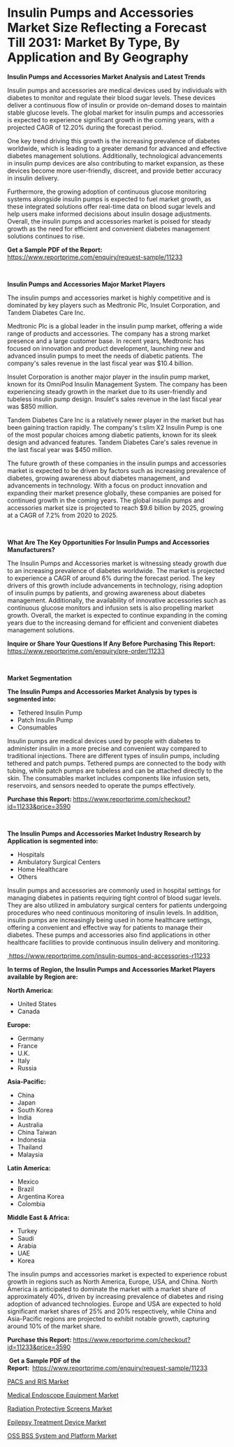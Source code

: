 <p><h1>Insulin Pumps and Accessories Market Size Reflecting a Forecast Till 2031: Market By Type, By Application and By Geography</h1></p><p><strong>Insulin Pumps and Accessories Market Analysis and Latest Trends</strong></p>
<p><p>Insulin pumps and accessories are medical devices used by individuals with diabetes to monitor and regulate their blood sugar levels. These devices deliver a continuous flow of insulin or provide on-demand doses to maintain stable glucose levels. The global market for insulin pumps and accessories is expected to experience significant growth in the coming years, with a projected CAGR of 12.20% during the forecast period. </p><p>One key trend driving this growth is the increasing prevalence of diabetes worldwide, which is leading to a greater demand for advanced and effective diabetes management solutions. Additionally, technological advancements in insulin pump devices are also contributing to market expansion, as these devices become more user-friendly, discreet, and provide better accuracy in insulin delivery. </p><p>Furthermore, the growing adoption of continuous glucose monitoring systems alongside insulin pumps is expected to fuel market growth, as these integrated solutions offer real-time data on blood sugar levels and help users make informed decisions about insulin dosage adjustments. Overall, the insulin pumps and accessories market is poised for steady growth as the need for efficient and convenient diabetes management solutions continues to rise.</p></p>
<p><strong>Get a Sample PDF of the Report:&nbsp;</strong> <a href="https://www.reportprime.com/enquiry/request-sample/11233">https://www.reportprime.com/enquiry/request-sample/11233</a></p>
<p>&nbsp;</p>
<p><strong>Insulin Pumps and Accessories Major Market Players</strong></p>
<p><p>The insulin pumps and accessories market is highly competitive and is dominated by key players such as Medtronic Plc, Insulet Corporation, and Tandem Diabetes Care Inc. </p><p>Medtronic Plc is a global leader in the insulin pump market, offering a wide range of products and accessories. The company has a strong market presence and a large customer base. In recent years, Medtronic has focused on innovation and product development, launching new and advanced insulin pumps to meet the needs of diabetic patients. The company's sales revenue in the last fiscal year was $10.4 billion.</p><p>Insulet Corporation is another major player in the insulin pump market, known for its OmniPod Insulin Management System. The company has been experiencing steady growth in the market due to its user-friendly and tubeless insulin pump design. Insulet's sales revenue in the last fiscal year was $850 million.</p><p>Tandem Diabetes Care Inc is a relatively newer player in the market but has been gaining traction rapidly. The company's t:slim X2 Insulin Pump is one of the most popular choices among diabetic patients, known for its sleek design and advanced features. Tandem Diabetes Care's sales revenue in the last fiscal year was $450 million.</p><p>The future growth of these companies in the insulin pumps and accessories market is expected to be driven by factors such as increasing prevalence of diabetes, growing awareness about diabetes management, and advancements in technology. With a focus on product innovation and expanding their market presence globally, these companies are poised for continued growth in the coming years. The global insulin pumps and accessories market size is projected to reach $9.6 billion by 2025, growing at a CAGR of 7.2% from 2020 to 2025.</p></p>
<p>&nbsp;</p>
<p><strong>What Are The Key Opportunities For Insulin Pumps and Accessories Manufacturers?</strong></p>
<p><p>The Insulin Pumps and Accessories market is witnessing steady growth due to an increasing prevalence of diabetes worldwide. The market is projected to experience a CAGR of around 6% during the forecast period. The key drivers of this growth include advancements in technology, rising adoption of insulin pumps by patients, and growing awareness about diabetes management. Additionally, the availability of innovative accessories such as continuous glucose monitors and infusion sets is also propelling market growth. Overall, the market is expected to continue expanding in the coming years due to the increasing demand for efficient and convenient diabetes management solutions.</p></p>
<p><strong>Inquire or Share Your Questions If Any Before Purchasing This Report:</strong> <a href="https://www.reportprime.com/enquiry/pre-order/11233">https://www.reportprime.com/enquiry/pre-order/11233</a></p>
<p>&nbsp;</p>
<p><strong>Market Segmentation</strong></p>
<p><strong>The Insulin Pumps and Accessories Market Analysis by types is segmented into:</strong></p>
<p><ul><li>Tethered Insulin Pump</li><li>Patch Insulin Pump</li><li>Consumables</li></ul></p>
<p><p>Insulin pumps are medical devices used by people with diabetes to administer insulin in a more precise and convenient way compared to traditional injections. There are different types of insulin pumps, including tethered and patch pumps. Tethered pumps are connected to the body with tubing, while patch pumps are tubeless and can be attached directly to the skin. The consumables market includes components like infusion sets, reservoirs, and sensors needed to operate the pumps effectively.</p></p>
<p><strong>Purchase this Report:&nbsp;</strong><a href="https://www.reportprime.com/checkout?id=11233&price=3590">https://www.reportprime.com/checkout?id=11233&price=3590</a></p>
<p>&nbsp;</p>
<p><strong>The Insulin Pumps and Accessories Market Industry Research by Application is segmented into:</strong></p>
<p><ul><li>Hospitals</li><li>Ambulatory Surgical Centers</li><li>Home Healthcare</li><li>Others</li></ul></p>
<p><p>Insulin pumps and accessories are commonly used in hospital settings for managing diabetes in patients requiring tight control of blood sugar levels. They are also utilized in ambulatory surgical centers for patients undergoing procedures who need continuous monitoring of insulin levels. In addition, insulin pumps are increasingly being used in home healthcare settings, offering a convenient and effective way for patients to manage their diabetes. These pumps and accessories also find applications in other healthcare facilities to provide continuous insulin delivery and monitoring.</p></p>
<p><a href="https://www.reportprime.com/insulin-pumps-and-accessories-r11233">&nbsp;https://www.reportprime.com/insulin-pumps-and-accessories-r11233</a></p>
<p><strong>In terms of Region, the Insulin Pumps and Accessories Market Players available by Region are:</strong></p>
<p>
    <p> <strong> North America: </strong>
        <ul>
            <li>United States</li>
            <li>Canada</li>
        </ul>
        </p> 
    <p> <strong> Europe: </strong>
        <ul>
            <li>Germany</li>
            <li>France</li>
            <li>U.K.</li>
            <li>Italy</li>
            <li>Russia</li>
        </ul>
        </p> 
    <p> <strong> Asia-Pacific: </strong>
        <ul>
            <li>China</li>
            <li>Japan</li>
            <li>South Korea</li>
            <li>India</li>
            <li>Australia</li>
            <li>China Taiwan</li>
            <li>Indonesia</li>
            <li>Thailand</li>
            <li>Malaysia</li>
        </ul>
        </p> 
    <p> <strong> Latin America: </strong>
        <ul>
            <li>Mexico</li>
            <li>Brazil</li>
            <li>Argentina Korea</li>
            <li>Colombia</li>
        </ul>
        </p> 
    <p> <strong> Middle East & Africa: </strong>
        <ul>
            <li>Turkey</li>
            <li>Saudi</li>
            <li>Arabia</li>
            <li>UAE</li>
            <li>Korea</li>
        </ul>
    </p>
    </p>
<p><p>The insulin pumps and accessories market is expected to experience robust growth in regions such as North America, Europe, USA, and China. North America is anticipated to dominate the market with a market share of approximately 40%, driven by increasing prevalence of diabetes and rising adoption of advanced technologies. Europe and USA are expected to hold significant market shares of 25% and 20% respectively, while China and Asia-Pacific regions are projected to exhibit notable growth, capturing around 10% of the market share.</p></p>
<p><strong>Purchase this Report: </strong><a href="https://www.reportprime.com/checkout?id=11233&price=3590">https://www.reportprime.com/checkout?id=11233&price=3590</a></p>
<p>&nbsp;<strong>Get a Sample PDF of the Report:&nbsp;&nbsp;</strong><a href="https://www.reportprime.com/enquiry/request-sample/11233">https://www.reportprime.com/enquiry/request-sample/11233</a></p>
<p><strong></strong></p>
<p><p><a href="https://github.com/prosalinda88/Market-Research-Report-List-6/blob/main/pacs-and-ris-market.md">PACS and RIS Market</a></p><p><a href="https://medium.com/@lauryframi644/an-in-depth-analysis-of-the-global-medical-endoscope-equipment-market-scope-and-its-rapid-growing-9-51801fe7e6cb">Medical Endoscope Equipment Market</a></p><p><a href="https://medium.com/@peterm12562/radiation-protective-screens-market-analysis-report-global-insights-by-region-type-fixed-20aceb096411">Radiation Protective Screens Market</a></p><p><a href="https://medium.com/@v8581137/epilepsy-treatment-device-market-essentials-key-market-players-demand-drivers-and-roi-potential-60eece7f6d44">Epilepsy Treatment Device Market</a></p><p><a href="https://github.com/NorbertYates/Market-Research-Report-List-6/blob/main/oss-bss-system-and-platform-market.md">OSS BSS System and Platform Market</a></p></p>